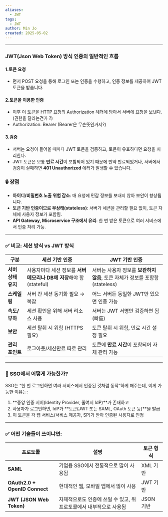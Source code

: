 ```yaml
---
aliases:
  - JWT
tags:
  - JWT
author: Min Jo
created: 2025-05-02
---
```

---
### JWT(Json Web Token) 방식 인증의 일반적인 흐름

#### 1.토큰 요청 
- 먼저 POST 요청을 통해 로그인 또는 인증을 수행하고, 인증 정보를 제공하여 JWT 토큰을 받습니다.
#### 2.토큰을 이용한 인증
- 이후 이 토큰을 HTTP 요청의 Authorization 헤더에 담아서 서버에 요청을 보낸다. (권한을 달라는건가 ?)
- Authorization: Bearer (Bearer은 무슨뜻인거지?)
#### 3.검증
- 서버는 요청이 들어올 때마다 JWT 토큰을 검증하고, 토큰이 유효하다면 요청을 처리한다.
- JWT 토큰은 보통 **만료 시간**이 포함되어 있기 때문에 만약 만료되었거나, 서버에서 검증이 실패하면 **401 Unauthorized** 에러가 발생할 수 있습니다.

### 🔒 장점

- **아이디/비밀번호 노출 위험 감소**: 매 요청에 민감 정보를 보내지 않아 보안이 향상됩니다.
- **토큰 기반 인증이므로 무상태(stateless)**: 서버가 세션을 관리할 필요 없이, 토큰 자체에 사용자 정보가 포함됨.
- **API Gateway, Microservice 구조에서 유리**: 한 번 받은 토큰으로 여러 서비스에서 인증 처리 가능.

---
### ✅ 비교: 세션 방식 vs JWT 방식

| 구분           | 세션 기반 인증                                       | JWT 기반 인증                                           |
| ------------ | ---------------------------------------------- | --------------------------------------------------- |
| **서버 상태 유지** | 사용자마다 세션 정보를 **서버 메모리나 DB에 저장**해야 함 (stateful) | 서버는 사용자 정보를 **보관하지 않음**, 토큰 자체가 정보를 포함함 (stateless) |
| **스케일링**     | 서버 간 세션 동기화 필요 → 복잡                            | 어느 서버든 동일한 JWT만 있으면 인증 가능                           |
| **속도/부하**    | 세션 확인을 위해 서버 리소스 사용                            | 서버는 JWT 서명만 검증하면 됨 (빠름)                             |
| **보안**       | 세션 탈취 시 위험 (HTTPS 필요)                          | 토큰 탈취 시 위험, 만료 시간 설정 필요                             |
| **관리 포인트**   | 로그아웃/세션만료 따로 관리                                | 토큰에 **만료 시간**이 포함되어 자체 관리 가능                        |

---

### 🔐 SSO에서 어떻게 가능한가?

SSO는 “한 번 로그인하면 여러 서비스에서 인증된 것처럼 동작”하게 해주는데, 이게 가능한 이유는:

1. **중앙 인증 서버(Identity Provider, 줄여서 IdP)**가 존재하고
2. 사용자가 로그인하면, IdP가 **토큰(JWT 또는 SAML, OAuth 토큰 등)**을 발급
3. 이 토큰을 각 웹 서비스(서비스 제공자, SP)가 받아 인증된 사용자로 인정
    
---
### ✅ 어떤 기술들이 쓰이냐면:

|프로토콜|설명|토큰 형식|
|---|---|---|
|**SAML**|기업용 SSO에서 전통적으로 많이 사용됨|XML 기반|
|**OAuth2.0 + OpenID Connect**|현대적인 웹, 모바일 앱에서 많이 사용|JWT 기반|
|**JWT (JSON Web Token)**|자체적으로도 인증에 쓰일 수 있고, 위 프로토콜에서 내부적으로 사용됨|JSON 기반|
